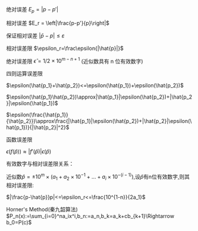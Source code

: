 绝对误差 $E_p = |p - p'|$

相对误差 $E_r = \left|\frac{p-p'}{p}\right|$

保证相对误差 $|\bar{p} - p| \leq \varepsilon$

相对误差限 $\epsilon_r=\frac\epsilon{|\hat{p}|}$

绝对误差限 $\hat{\epsilon}=1/2\times10^{m-n+1}$ (近似数具有 n 位有效数字)

四则运算误差限

$\epsilon(\hat{p_1}+\hat{p_2})<=\epsilon(\hat{p_1})+\epsilon(\hat{p_2})$

$\epsilon(\hat{p_1}\hat{p_2})\approx|\hat{p_1}|\epsilon(\hat{p_2})+|\hat{p_2}|\epsilon(\hat{p_1})$

$\epsilon(\frac{\hat{p_1}}{\hat{p_2}})\approx\frac{|\hat{p_1}|\epsilon(\hat{p_2})+|\hat{p_2}|\epsilon(\hat{p_1})}{|\hat{p_2}|^2}$

函数误差限

$\epsilon(f(\hat{p}))\approx|f\prime(\hat{p})|\epsilon(\hat{p})$

有效数字与相对误差限关系：

$\text{近似数}\hat{p}=\pm10^m\times(a_1+a_2\times10^{-1}+\ldots+a_i\times10^{-(i-1)})\text{,设}\hat{p}\text{有n位有效数字,则其相对误差限:}$

$|\frac{p-\hat{p}}p|<=\epsilon_r<=\frac{10^{1-n}}{2a_1}\$

Horner's Method(秦九韶算法) $P_n(x):=\sum_{i=0}^na_ix^i,b_n:=a_n,b_k=a_k+cb_{k+1}\Rightarrow b_0=P(c)$